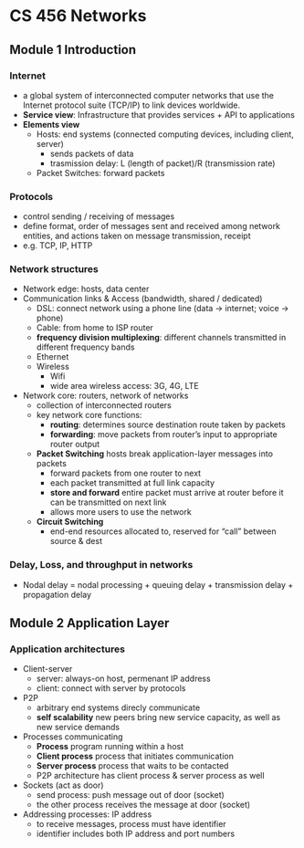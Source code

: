 # CS 456 Networks

## Module 1 Introduction
### Internet
- a global system of interconnected computer networks that use the Internet protocol suite (TCP/IP) to link devices worldwide.
- **Service view**: Infrastructure that provides services + API to applications
- **Elements view** 
	- Hosts: end systems (connected computing devices, including client, server)
	    - sends packets of data
	    - trasmission delay: L (length of packet)/R (transmission rate)
	- Packet Switches: forward packets

### Protocols
- control sending / receiving of messages 
- define format, order of messages sent and received among network entities, and actions taken on message transmission, receipt
- e.g. TCP, IP, HTTP

### Network structures
- Network edge: hosts, data center
- Communication links & Access (bandwidth, shared / dedicated)
	- DSL: connect network using a phone line (data -> internet; voice -> phone)
	- Cable: from home to ISP router 
	- **frequency division multiplexing**: different channels transmitted in different frequency bands
    - Ethernet
    - Wireless
        - Wifi
        - wide area wireless access: 3G, 4G, LTE
- Network core: routers, network of networks
    - collection of interconnected routers
    - key network core functions:
        - **routing**: determines source destination route taken by packets
        - **forwarding**: move packets from router’s input to appropriate router output
    - **Packet Switching** hosts break application-layer messages into packets
        - forward packets from one router to next
        - each packet transmitted at full link capacity
        - **store and forward** entire packet must arrive at router before it can be transmitted on next link
        - allows more users to use the network
    - **Circuit Switching** 
        - end-end resources allocated to, reserved for “call” between source & dest

### Delay, Loss, and throughput in networks
- Nodal delay = nodal processing + queuing delay + transmission delay + propagation delay



## Module 2 Application Layer
### Application architectures
- Client-server
    - server: always-on host, permenant IP address
    - client: connect with server by protocols
- P2P
    - arbitrary end systems direcly communicate
    - **self scalability** new peers bring new service capacity, as well as new service demands
- Processes communicating
    - **Process** program running within a host
    - **Client process** process that initiates communication
    - **Server process** process that waits to be contacted
    - P2P architecture has client process & server process as well
- Sockets (act as door)
    - send process: push message out of door (socket)
    - the other process receives the message at door (socket)
- Addressing processes: IP address
    - to receive messages, process must have identifier
    - identifier includes both IP address and port numbers



